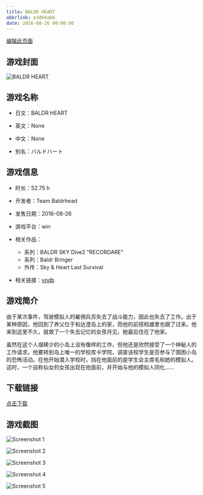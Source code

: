 ```yaml
---
title: BALDR HEART
abbrlink: e3d64abb
date: 2016-08-26 00:00:00
---
```

[编辑此页面](https://github.com/ACG-3/ADV3-source/blob/main/source/_posts/BALDR%20HEART.md)

## 游戏封面

![BALDR HEART](https://pan.timero.xyz/d/onedrive/img_lib_001/BALDR%20HEART_cover.avif)


## 游戏名称

- 日文：BALDR HEART
- 英文：None
- 中文：None

- 别名：バルドハート


## 游戏信息

- 时长：52.75 h
- 开发者：Team Baldrhead
- 发售日期：2016-08-26
- 游戏平台：win
- 相关作品：
   - 系列：BALDR SKY Dive2 "RECORDARE"
   - 系列：Baldr Bringer
   - 外传：Sky & Heart Last Survival

- 相关链接：[vndb](https://vndb.org/v18783)


## 游戏简介

由于某次事件，驾驶模拟人的雇佣兵苏失去了战斗能力，因此也失去了工作。出于某种原因，他回到了养父位于和达澄岛上的家，而他的前搭档雄里也跟了过来。他来到这里不久，就救了一个失去记忆的女孩月见，她最后住在了他家。

虽然在这个人烟稀少的小岛上没有像样的工作，但他还是欣然接受了一个神秘人的工作请求。他要转到岛上唯一的学校库卡学院，调查该校学生是否参与了围困小岛的恐怖活动。在他开始潜入学校时，挡在他面前的是学生会主席毛和她的模拟人。这时，一个自称仙女的女孩出现在他面前，并开始与他的模拟人同化......




## 下载链接

[点击下载](https://pan.timero.xyz/onedrive/adv_lib_001/BALDR%20HEART)


## 游戏截图


![Screenshot 1](https://pan.timero.xyz/d/onedrive/img_lib_001/BALDR%20HEART_Screenshot_1.avif)

![Screenshot 2](https://pan.timero.xyz/d/onedrive/img_lib_001/BALDR%20HEART_Screenshot_2.avif)

![Screenshot 3](https://pan.timero.xyz/d/onedrive/img_lib_001/BALDR%20HEART_Screenshot_3.avif)

![Screenshot 4](https://pan.timero.xyz/d/onedrive/img_lib_001/BALDR%20HEART_Screenshot_4.avif)

![Screenshot 5](https://pan.timero.xyz/d/onedrive/img_lib_001/BALDR%20HEART_Screenshot_5.avif)

